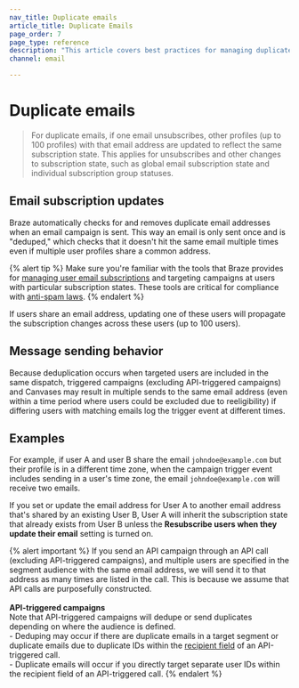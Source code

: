 ```yaml
---
nav_title: Duplicate emails
article_title: Duplicate Emails
page_order: 7
page_type: reference
description: "This article covers best practices for managing duplicate emails."
channel: email

---
```


# Duplicate emails

> For duplicate emails, if one email unsubscribes, other profiles (up to 100 profiles) with that email address are updated to reflect the same subscription state. This applies for unsubscribes and other changes to subscription state, such as global email subscription state and individual subscription group statuses.

## Email subscription updates

Braze automatically checks for and removes duplicate email addresses when an email campaign is sent. This way an email is only sent once and is "deduped," which checks that it doesn't hit the same email multiple times even if multiple user profiles share a common address.

{% alert tip %}
Make sure you're familiar with the tools that Braze provides for [managing user email subscriptions]({{site.baseurl}}/user_guide/message_building_by_channel/email/managing_user_subscriptions/#managing-user-subscriptions) and targeting campaigns at users with particular subscription states. These tools are critical for compliance with [anti-spam laws]({{site.baseurl}}/help/best_practices/spam_regulations/#spam-regulations).
{% endalert %}

If users share an email address, updating one of these users will propagate the subscription changes across these users (up to 100 users).

## Message sending behavior

Because deduplication occurs when targeted users are included in the same dispatch, triggered campaigns (excluding API-triggered campaigns) and Canvases may result in multiple sends to the same email address (even within a time period where users could be excluded due to reeligibility) if differing users with matching emails log the trigger event at different times.

## Examples

For example, if user A and user B share the email `johndoe@example.com` but their profile is in a different time zone, when the campaign trigger event includes sending in a user's time zone, the email `johndoe@example.com` will receive two emails.

If you set or update the email address for User A to another email address that's shared by an existing User B, User A will inherit the subscription state that already exists from User B unless the **Resubscribe users when they update their email** setting is turned on.

{% alert important %}
If you send an API campaign through an API call (excluding API-triggered campaigns), and multiple users are specified in the segment audience with the same email address, we will send it to that address as many times are listed in the call. This is because we assume that API calls are purposefully constructed.
<br><br>
**API-triggered campaigns**<br>
Note that API-triggered campaigns will dedupe or send duplicates depending on where the audience is defined. <br>- Deduping may occur if there are duplicate emails in a target segment or duplicate emails due to duplicate IDs within the [recipient field]({{site.baseurl}}/api/endpoints/messaging/send_messages/post_send_triggered_campaigns/) of an API-triggered call. <br>- Duplicate emails will occur if you directly target separate user IDs within the recipient field of an API-triggered call. 
{% endalert %}
